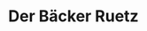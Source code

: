 ---
title: "Der Bäcker Ruetz"
url: /innsbruck/der-baecker-ruetz-maria-theresien-strasse/
shop: Bäckerei
---